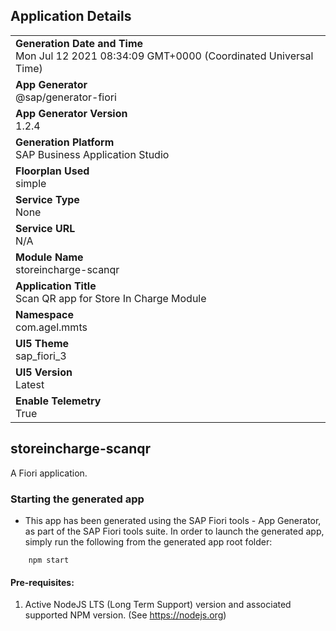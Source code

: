 ## Application Details
|               |
| ------------- |
|**Generation Date and Time**<br>Mon Jul 12 2021 08:34:09 GMT+0000 (Coordinated Universal Time)|
|**App Generator**<br>@sap/generator-fiori|
|**App Generator Version**<br>1.2.4|
|**Generation Platform**<br>SAP Business Application Studio|
|**Floorplan Used**<br>simple|
|**Service Type**<br>None|
|**Service URL**<br>N/A
|**Module Name**<br>storeincharge-scanqr|
|**Application Title**<br>Scan QR app for Store In Charge Module|
|**Namespace**<br>com.agel.mmts|
|**UI5 Theme**<br>sap_fiori_3|
|**UI5 Version**<br>Latest|
|**Enable Telemetry**<br>True|

## storeincharge-scanqr

A Fiori application.

### Starting the generated app

-   This app has been generated using the SAP Fiori tools - App Generator, as part of the SAP Fiori tools suite.  In order to launch the generated app, simply run the following from the generated app root folder:

```
    npm start
```

#### Pre-requisites:

1. Active NodeJS LTS (Long Term Support) version and associated supported NPM version.  (See https://nodejs.org)


